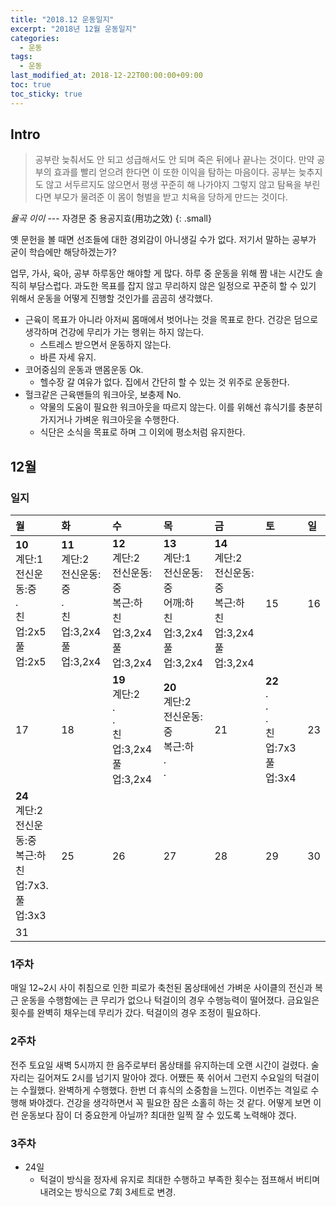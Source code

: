 ```yaml
---
title: "2018.12 운동일지"
excerpt: "2018년 12월 운동일지"
categories: 
  - 운동
tags: 
  - 운동
last_modified_at: 2018-12-22T00:00:00+09:00
toc: true
toc_sticky: true
---
```


## Intro

> 공부란 늦춰서도 안 되고 성급해서도 안 되며 죽은 뒤에나 끝나는 것이다. 만약 공부의 효과를 빨리 얻으려 한다면 이 또한 이익을 탐하는 마음이다. 공부는 늦추지도 않고 서두르지도 않으면서 평생 꾸준히 해 나가야지 그렇지 않고 탐욕을 부린다면 부모가 물려준 이 몸이 형벌을 받고 치욕을 당하게 만드는 것이다.

<cite>율곡 이이</cite> --- 자경문 중 용공지효(用功之效)
{: .small}

옛 문헌을 볼 때면 선조들에 대한 경외감이 아니생길 수가 없다. 저기서 말하는 공부가 굳이 학습에만 해당하겠는가?

업무, 가사, 육아, 공부 하루동안 해야할 게 많다. 하루 중 운동을 위해 짬 내는 시간도 솔직히 부담스럽다. 과도한 목표를 잡지 않고 무리하지 않은 일정으로 꾸준히 할 수 있기 위해서 운동을 어떻게 진행할 것인가를 곰곰히 생각했다.
* 근육이 목표가 아니라 아저씨 몸매에서 벗어나는 것을 목표로 한다. 건강은 덤으로 생각하며 건강에 무리가 가는 행위는 하지 않는다.
  * 스트레스 받으면서 운동하지 않는다.
  * 바른 자세 유지.
* 코어중심의 운동과 맨몸운동 Ok.
  * 헬수장 갈 여유가 없다. 집에서 간단히 할 수 있는 것 위주로 운동한다.
* 헐크같은 근육맨들의 워크아웃, 보충제 No.
  * 약물의 도움이 필요한 워크아웃을 따르지 않는다. 이를 위해선 휴식기를 충분히 가지거나 가벼운 워크아웃을 수행한다.
  * 식단은 소식을 목표로 하며 그 이외에 평소처럼 유지한다.

## 12월

### 일지

| 월 | 화 | 수 | 목 | 금 | 토 | 일 |
|:---|:---|:---|:---|:---|:---|:---|
| **10**<br>계단:1<br>전신운동:중<br>.<br>친업:2x5<br>풀업:2x5 | **11**<br>계단:2<br>전신운동:중<br>.<br>친업:3,2x4<br>풀업:3,2x4 | **12**<br>계단:2<br>전신운동:중<br>복근:하<br>친업:3,2x4<br>풀업:3,2x4 | **13**<br>계단:1<br>전신운동:중<br>어깨:하<br>친업:3,2x4<br>풀업:3,2x4 | **14**<br>계단:2<br>전신운동:중<br>복근:하<br>친업:3,2x4<br>풀업:3,2x4 | 15 | 16 |
| 17 | 18 | **19**<br>계단:2<br>.<br>.<br>친업:3,2x4<br>풀업:3,2x4 | **20**<br>계단:2<br>전신운동:중<br>복근:하<br>.<br>. | 21 | **22**<br>.<br>.<br>.<br>친업:7x3<br>풀업:3x4 | 23 |
| **24**<br>계단:2<br>전신운동:중<br>복근:하<br>친업:7x3.<br>풀업:3x3 | 25 | 26 | 27 | 28 | 29 | 30 |
| 31 |    |    |    |    |    |    |

### 1주차
매일 12~2시 사이 취침으로 인한 피로가 축천된 몸상태에선 가벼운 사이클의 전신과 복근 운동을 수행함에는 큰 무리가 없으나 턱걸이의 경우 수행능력이 떨어졌다. 금요일은 횟수를 완벽히 채우는데 무리가 갔다. 턱걸이의 경우 조정이 필요하다.

### 2주차
전주 토요일 새벽 5시까지 한 음주로부터 몸상태를 유지하는데 오랜 시간이 걸렸다. 술자리는 길어져도 2시를 넘기지 말아야 겠다. 어쨌든 푹 쉬어서 그런지 수요일의 턱걸이는 수월했다. 완벽하게 수행했다. 한번 더 휴식의 소중함을 느낀다. 이번주는 격일로 수행해 봐야겠다. 건강을 생각하면서 꼭 필요한 잠은 소홀히 하는 것 같다. 어떻게 보면 이런 운동보다 잠이 더 중요한게 아닐까? 최대한 일찍 잘 수 있도록 노력해야 겠다.

### 3주차
* 24일
  * 턱걸이 방식을 정자세 유지로 최대한 수행하고 부족한 횟수는 점프해서 버티며 내려오는 방식으로 7회 3세트로 변경.
